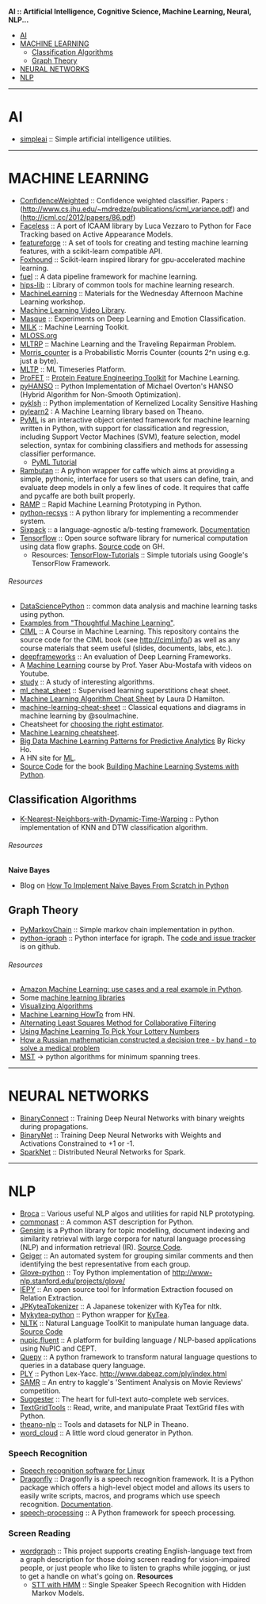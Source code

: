 **AI :: Artificial Intelligence, Cognitive Science, Machine Learning, Neural, NLP...**

+ [AI](#ai)
+ [MACHINE LEARNING](#machine-learning])
   + [Classification Algorithms](#classification-algorithms)
   + [Graph Theory](#graph-theory)
+ [NEURAL NETWORKS](#neural-networks)
+ [NLP](#nlp)

----

# AI
+ [simpleai](https://github.com/simpleai-team/simpleai) :: Simple artificial intelligence utilities.

----

# MACHINE LEARNING
+ [ConfidenceWeighted](https://github.com/echizentm/ConfidenceWeighted) :: Confidence weighted classifier. Papers : (http://www.cs.jhu.edu/~mdredze/publications/icml_variance.pdf) and (http://icml.cc/2012/papers/86.pdf)
+ [Faceless](https://github.com/faithlessfriend/faceless) :: A port of ICAAM library by Luca Vezzaro to Python for Face Tracking based on Active Appearance Models.
+ [featureforge](https://github.com/machinalis/featureforge) :: A set of tools for creating and testing machine learning features, with a scikit-learn compatible API.
+ [Foxhound](https://github.com/IndicoDataSolutions/Foxhound) :: Scikit-learn inspired library for gpu-accelerated machine learning.
+ [fuel](https://github.com/mila-udem/fuel) :: A data pipeline framework for machine learning.
+ [hips-lib](https://github.com/HIPS/hips-lib) :: Library of common tools for machine learning research.
+ [MachineLearning](https://github.com/LocalGroupAstrostatistics2015/MachineLearning) :: Materials for the Wednesday Afternoon Machine Learning workshop.
+ [Machine Learning Video Library](http://work.caltech.edu/library/).
+ [Masque](https://github.com/faithlessfriend/masque) :: Experiments on Deep Learning and Emotion Classification.
+ [MILK](http://www.luispedro.org/software/milk) :: Machine Learning Toolkit.
+ [MLOSS.org](http://mloss.org/software/)
+ [MLTRP](https://github.com/thejat/mltrp) :: Machine Learning and the Traveling Repairman Problem.
+ [Morris_counter](https://github.com/ianozsvald/morris_counter) is a Probabilistic Morris Counter (counts 2^n using e.g. just a byte).
+ [MLTP](https://github.com/stefanv/MLTP) :: ML Timeseries Platform.
+ [ProFET](https://github.com/ddofer/ProFET) :: [Protein Feature Engineering Toolkit](http://www.protonet.cs.huji.ac.il) for Machine Learning.
+ [pyHANSO](https://github.com/dohmatob/pyHANSO) :: Python Implementation of Michael Overton's HANSO (Hybrid Algorithm for Non-Smooth Optimization).
+ [pyklsh](https://github.com/jakevdp/pyklsh) :: Python implementation of Kernelized Locality Sensitive Hashing
+ [pylearn2](https://github.com/lisa-lab/pylearn2) : A Machine Learning library based on Theano.
+ [PyML](http://sourceforge.net/projects/pyml/) is an interactive object oriented framework for machine learning written in Python, with support for classification and regression, including Support Vector Machines (SVM), feature selection, model selection, syntax for combining classifiers and methods for assessing classifier performance.
   + [PyML Tutorial](http://pyml.sourceforge.net/tutorial.html)
+ [Rambutan](https://github.com/jmschrei/rambutan) :: A python wrapper for caffe which aims at providing a simple, pythonic, interface for users so that users can define, train, and evaluate deep models in only a few lines of code. It requires that caffe and pycaffe are both built properly.   
+ [RAMP](https://github.com/kvh/ramp) :: Rapid Machine Learning Prototyping in Python.
+ [python-recsys](https://github.com/ocelma/python-recsys) :: A python library 
for implementing a recommender system. 
+ [Sixpack](http://sixpack.seatgeek.com) :: a language-agnostic a/b-testing framework. [Documentation](https://github.com/seatgeek/sixpack)
+ [Tensorflow](http://tensorflow.org) ::  Open source software library for numerical computation using data flow graphs. [Source code](https://github.com/tensorflow/tensorflow) on GH.
   + Resources: [TensorFlow-Tutorials](https://github.com/nlintz/TensorFlow-Tutorials) :: Simple tutorials using Google's TensorFlow Framework.

###### Resources
+ [DataSciencePython](https://github.com/ujjwalkarn/DataSciencePython) :: common data analysis and machine learning tasks using python.
+ [Examples from "Thoughtful Machine Learning"](https://github.com/thoughtfulml/examples-in-python).
+ [CIML](https://github.com/hal3/ciml) :: A Course in Machine Learning. This repository contains the source code for the CIML book (see http://ciml.info/) as well as any course materials that seem useful (slides, documents, labs, etc.).
+ [deepframeworks](https://github.com/zer0n/deepframeworks) :: An evaluation of Deep Learning Frameworks.
+ A [Machine Learning](http://work.caltech.edu/telecourse.html#lectures) course by Prof. Yaser Abu-Mostafa with videos on Youtube.
+ [study](https://github.com/codematician/study) :: A study of interesting algorithms.
+ [ml_cheat_sheet](https://github.com/rcompton/ml_cheat_sheet) :: Supervised learning superstitions cheat sheet.
+ [Machine Learning Algorithm Cheat Sheet](http://www.lauradhamilton.com/machine-learning-algorithm-cheat-sheet) by Laura D Hamilton.
+ [machine-learning-cheat-sheet](https://github.com/soulmachine/machine-learning-cheat-sheet) :: Classical equations and diagrams in machine learning by @soulmachine.
+ Cheatsheet for [choosing the right estimator](http://scikit-learn.org/stable/tutorial/machine_learning_map/).
+ [Machine Learning cheatsheet](http://eferm.com/machine-learning-cheat-sheet/).
+ [Big Data Machine Learning Patterns for Predictive Analytics](http://refcardz.dzone.com/refcardz/machine-learning-predictive) By Ricky Ho.
+ A HN site for [ML](http://news.startup.ml/).
+ [Source Code](https://github.com/luispedro/BuildingMachineLearningSystemsWithPython) for the book [Building Machine Learning Systems with Python](http://www.packtpub.com/building-machine-learning-systems-with-python/book).

## Classification Algorithms
+ [K-Nearest-Neighbors-with-Dynamic-Time-Warping](https://github.com/markdregan/K-Nearest-Neighbors-with-Dynamic-Time-Warping) :: Python implementation of KNN and DTW classification algorithm.

###### Resources
**Naive Bayes**
+ Blog on [How To Implement Naive Bayes From Scratch in Python](http://machinelearningmastery.com/naive-bayes-classifier-scratch-python/)


## Graph Theory
+ [PyMarkovChain](https://github.com/TehMillhouse/PyMarkovChain) ::  Simple markov chain implementation in python.
+ [python-igraph](http://igraph.org/python/) :: Python interface for igraph. The [code and issue tracker](https://github.com/igraph/python-igraph) is on github.


###### Resources
+ [Amazon Machine Learning: use cases and a real example in Python](http://cloudacademy.com/blog/aws-machine-learning/).
+ Some [machine learning libraries](http://daoudclarke.github.io/machine%20learning%20in%20practice/2013/10/08/machine-learning-libraries/)
+ [Visualizing Algorithms](http://bost.ocks.org/mike/algorithms/)
+ [Machine Learning HowTo](https://docs.google.com/document/d/1YN6BVdReNAYc8B0fjQ84yzDflqmeEPj7S0Xc-9_26R0/preview?sle=true) from HN.
+ [Alternating Least Squares Method for Collaborative Filtering](http://bugra.github.io/work/notes/2014-04-19/alternating-least-squares-method-for-collaborative-filtering/)
+ [Using Machine Learning To Pick Your Lottery Numbers](http://nbviewer.ipython.org/url/www.onewinner.me/en/devoxxML.ipynb)
+ [How a Russian mathematician constructed a decision tree - by hand - to solve a medical problem](http://fastml.com/how-a-russian-mathematician-constructed-a-decision-tree-by-hand-to-solve-a-medical-problem/)
+ [MST](http://healthyalgorithms.wordpress.com/2009/01/13/aco-in-python-pads-for-minimum-spanning-trees/) →  python algorithms for minimum spanning trees.

----

# NEURAL NETWORKS 
+ [BinaryConnect](https://github.com/MatthieuCourbariaux/BinaryConnect) :: Training Deep Neural Networks with binary weights during propagations.
+ [BinaryNet](https://github.com/MatthieuCourbariaux/BinaryNet) :: Training Deep Neural Networks with Weights and Activations Constrained to +1 or -1.
+ [SparkNet](https://github.com/amplab/SparkNet) :: Distributed Neural Networks for Spark.

----

# NLP
+ [Broca](https://github.com/ftzeng/broca) :: Various useful NLP algos and utilities for rapid NLP prototyping.
+ [commonast](https://github.com/almarklein/commonast) :: A common AST description for Python.
+ [Gensim](http://radimrehurek.com/gensim/) is a Python library for topic modelling, document indexing and similarity retrieval with large corpora for natural language processing (NLP) and information retrieval (IR). [Source Code](https://github.com/piskvorky/gensim).
+ [Geiger](https://github.com/ftzeng/geiger) :: An automated system for grouping similar comments and then identifying the best representative from each group.
+ [Glove-python](https://github.com/maciejkula/glove-python) :: Toy Python implementation of http://www-nlp.stanford.edu/projects/glove/
+ [IEPY](https://github.com/machinalis/iepy) :: An open source tool for Information Extraction focused on Relation Extraction.
+ [JPKyteaTokenizer](https://github.com/chezou/JPKyteaTokenizer) :: A Japanese tokenizer with KyTea for nltk.
+ [Mykytea-python](https://github.com/chezou/Mykytea-python) :: Python wrapper for [KyTea](http://wp.me/pvR30-i1).
+ [NLTK](http://www.nltk.org/) :: Natural Language ToolKit to manipulate human language data. [Source Code](https://github.com/nltk/nltk)
+ [nupic.fluent](https://github.com/numenta/nupic.fluent) :: A platform for building language / NLP-based applications using NuPIC and CEPT.
+ [Quepy](https://github.com/machinalis/quepy) :: A python framework to transform natural language questions to queries in a database query language.
+ [PLY](https://github.com/dabeaz/ply) :: Python Lex-Yacc. http://www.dabeaz.com/ply/index.html
+ [SAMR](https://github.com/rafacarrascosa/samr) :: An entry to kaggle's 'Sentiment Analysis on Movie Reviews' competition.
+ [Suggester](https://github.com/valyala/suggester) :: The heart for full-text auto-complete web services.
+ [TextGridTools](https://github.com/hbuschme/TextGridTools) :: Read, write, and manipulate Praat TextGrid files with Python.
+ [theano-nlp](https://github.com/fchollet/theano-nlp) :: Tools and datasets for NLP in Theano.
+ [word_cloud](https://github.com/amueller/word_cloud) :: A little word cloud generator in Python.

### Speech Recognition
+ [Speech recognition software for Linux](http://en.wikipedia.org/wiki/Speech_recognition_software_for_Linux)
+ [Dragonfly](https://code.google.com/p/dragonfly/) ::  Dragonfly is a speech recognition framework. It is a Python package which offers a high-level object model and allows its users to easily write scripts, macros, and programs which use speech recognition. [Documentation](https://pythonhosted.org/dragonfly/).
+ [speech-processing](https://github.com/hbuschme/speech-processing) :: A Python framework for speech processing.

### Screen Reading
+ [wordgraph](https://github.com/tleeuwenburg/wordgraph) :: This project supports creating English-language text from a graph description for those doing screen reading for vision-impaired people, or just people who like to listen to graphs while jogging, or just to get a handle on what's going on.
   __Resources__
   + [STT with HMM](https://kastnerkyle.github.io/blog/2014/05/22/single-speaker-speech-recognition/) ::  Single Speaker Speech Recognition with Hidden Markov Models.

